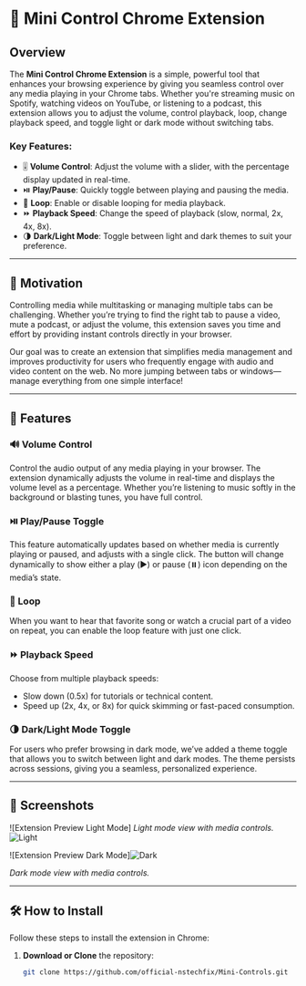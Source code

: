 # 🎵 Mini Control Chrome Extension

## Overview

The **Mini Control Chrome Extension** is a simple, powerful tool that enhances your browsing experience by giving you seamless control over any media playing in your Chrome tabs. Whether you're streaming music on Spotify, watching videos on YouTube, or listening to a podcast, this extension allows you to adjust the volume, control playback, loop, change playback speed, and toggle light or dark mode without switching tabs.

### Key Features:

- 🎚️ **Volume Control**: Adjust the volume with a slider, with the percentage display updated in real-time.
- ⏯️ **Play/Pause**: Quickly toggle between playing and pausing the media.
- 🔁 **Loop**: Enable or disable looping for media playback.
- ⏩ **Playback Speed**: Change the speed of playback (slow, normal, 2x, 4x, 8x).
- 🌗 **Dark/Light Mode**: Toggle between light and dark themes to suit your preference.

---

## 🌟 Motivation

Controlling media while multitasking or managing multiple tabs can be challenging. Whether you’re trying to find the right tab to pause a video, mute a podcast, or adjust the volume, this extension saves you time and effort by providing instant controls directly in your browser.

Our goal was to create an extension that simplifies media management and improves productivity for users who frequently engage with audio and video content on the web. No more jumping between tabs or windows—manage everything from one simple interface!

---

## 🚀 Features

### 🔊 Volume Control
Control the audio output of any media playing in your browser. The extension dynamically adjusts the volume in real-time and displays the volume level as a percentage. Whether you’re listening to music softly in the background or blasting tunes, you have full control.

### ⏯️ Play/Pause Toggle
This feature automatically updates based on whether media is currently playing or paused, and adjusts with a single click. The button will change dynamically to show either a play (▶️) or pause (⏸️) icon depending on the media’s state.

### 🔄 Loop
When you want to hear that favorite song or watch a crucial part of a video on repeat, you can enable the loop feature with just one click.

### ⏩ Playback Speed
Choose from multiple playback speeds:
- Slow down (0.5x) for tutorials or technical content.
- Speed up (2x, 4x, or 8x) for quick skimming or fast-paced consumption.

### 🌗 Dark/Light Mode Toggle
For users who prefer browsing in dark mode, we’ve added a theme toggle that allows you to switch between light and dark modes. The theme persists across sessions, giving you a seamless, personalized experience.

---

## 📸 Screenshots

![Extension Preview Light Mode]
*Light mode view with media controls.*![Light](https://github.com/user-attachments/assets/1fe7625f-65b7-41f6-a183-8d1d02264535)


![Extension Preview Dark Mode]![Dark](https://github.com/user-attachments/assets/19c749ba-ba3c-42dd-956f-d27427e9e6fc)

*Dark mode view with media controls.*

---

## 🛠️ How to Install

Follow these steps to install the extension in Chrome:

1. **Download or Clone** the repository:
   ```bash
   git clone https://github.com/official-nstechfix/Mini-Controls.git
